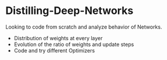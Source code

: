 # Distilling-Deep-Networks

Looking to code from scratch and analyze behavior of Networks.

- Distribution of weights at every layer
- Evolution of the ratio of weights and update steps
- Code and try different Optimizers
